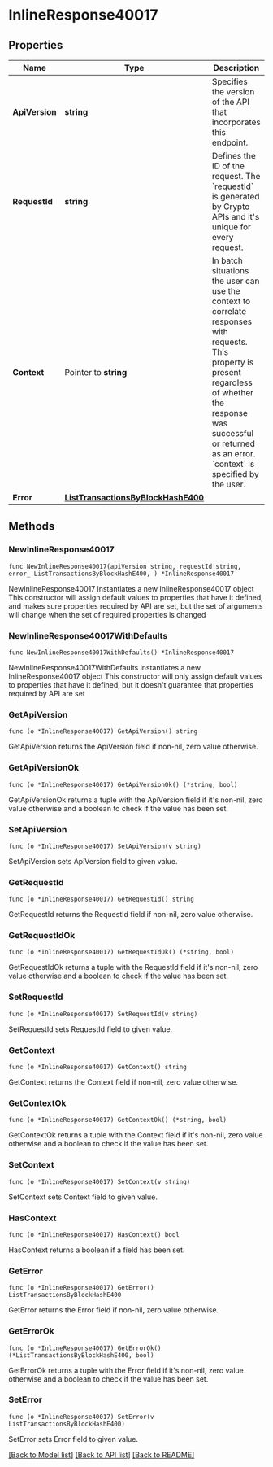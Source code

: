 # InlineResponse40017

## Properties

Name | Type | Description | Notes
------------ | ------------- | ------------- | -------------
**ApiVersion** | **string** | Specifies the version of the API that incorporates this endpoint. | 
**RequestId** | **string** | Defines the ID of the request. The &#x60;requestId&#x60; is generated by Crypto APIs and it&#39;s unique for every request. | 
**Context** | Pointer to **string** | In batch situations the user can use the context to correlate responses with requests. This property is present regardless of whether the response was successful or returned as an error. &#x60;context&#x60; is specified by the user. | [optional] 
**Error** | [**ListTransactionsByBlockHashE400**](ListTransactionsByBlockHashE400.md) |  | 

## Methods

### NewInlineResponse40017

`func NewInlineResponse40017(apiVersion string, requestId string, error_ ListTransactionsByBlockHashE400, ) *InlineResponse40017`

NewInlineResponse40017 instantiates a new InlineResponse40017 object
This constructor will assign default values to properties that have it defined,
and makes sure properties required by API are set, but the set of arguments
will change when the set of required properties is changed

### NewInlineResponse40017WithDefaults

`func NewInlineResponse40017WithDefaults() *InlineResponse40017`

NewInlineResponse40017WithDefaults instantiates a new InlineResponse40017 object
This constructor will only assign default values to properties that have it defined,
but it doesn't guarantee that properties required by API are set

### GetApiVersion

`func (o *InlineResponse40017) GetApiVersion() string`

GetApiVersion returns the ApiVersion field if non-nil, zero value otherwise.

### GetApiVersionOk

`func (o *InlineResponse40017) GetApiVersionOk() (*string, bool)`

GetApiVersionOk returns a tuple with the ApiVersion field if it's non-nil, zero value otherwise
and a boolean to check if the value has been set.

### SetApiVersion

`func (o *InlineResponse40017) SetApiVersion(v string)`

SetApiVersion sets ApiVersion field to given value.


### GetRequestId

`func (o *InlineResponse40017) GetRequestId() string`

GetRequestId returns the RequestId field if non-nil, zero value otherwise.

### GetRequestIdOk

`func (o *InlineResponse40017) GetRequestIdOk() (*string, bool)`

GetRequestIdOk returns a tuple with the RequestId field if it's non-nil, zero value otherwise
and a boolean to check if the value has been set.

### SetRequestId

`func (o *InlineResponse40017) SetRequestId(v string)`

SetRequestId sets RequestId field to given value.


### GetContext

`func (o *InlineResponse40017) GetContext() string`

GetContext returns the Context field if non-nil, zero value otherwise.

### GetContextOk

`func (o *InlineResponse40017) GetContextOk() (*string, bool)`

GetContextOk returns a tuple with the Context field if it's non-nil, zero value otherwise
and a boolean to check if the value has been set.

### SetContext

`func (o *InlineResponse40017) SetContext(v string)`

SetContext sets Context field to given value.

### HasContext

`func (o *InlineResponse40017) HasContext() bool`

HasContext returns a boolean if a field has been set.

### GetError

`func (o *InlineResponse40017) GetError() ListTransactionsByBlockHashE400`

GetError returns the Error field if non-nil, zero value otherwise.

### GetErrorOk

`func (o *InlineResponse40017) GetErrorOk() (*ListTransactionsByBlockHashE400, bool)`

GetErrorOk returns a tuple with the Error field if it's non-nil, zero value otherwise
and a boolean to check if the value has been set.

### SetError

`func (o *InlineResponse40017) SetError(v ListTransactionsByBlockHashE400)`

SetError sets Error field to given value.



[[Back to Model list]](../README.md#documentation-for-models) [[Back to API list]](../README.md#documentation-for-api-endpoints) [[Back to README]](../README.md)


